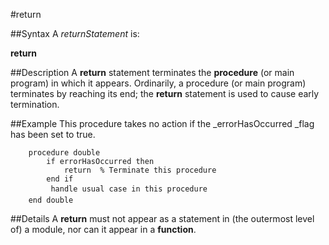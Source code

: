 
#return

##Syntax
A _returnStatement_ is:

**return**




##Description
A **return** statement terminates the **procedure** (or main program) in which it appears. Ordinarily, a procedure (or main program) terminates by reaching its end; the **return** statement is used to cause early termination.



##Example
This procedure takes no action if the _errorHasOccurred _flag has been set to true.


        procedure double
            if errorHasOccurred then
                return  % Terminate this procedure
            end if
             handle usual case in this procedure 
        end double
##Details
A **return** must not appear as a statement in (the outermost level of) a module, nor can it appear in a **function**.


